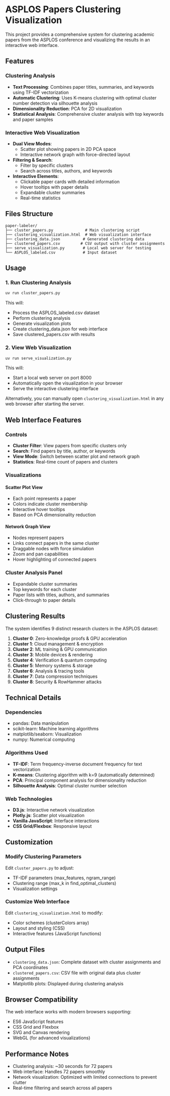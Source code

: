 # ASPLOS Papers Clustering Visualization

This project provides a comprehensive system for clustering academic papers from the ASPLOS conference and visualizing the results in an interactive web interface.

## Features

### Clustering Analysis
- **Text Processing**: Combines paper titles, summaries, and keywords using TF-IDF vectorization
- **Automatic Clustering**: Uses K-means clustering with optimal cluster number detection via silhouette analysis
- **Dimensionality Reduction**: PCA for 2D visualization
- **Statistical Analysis**: Comprehensive cluster analysis with top keywords and paper samples

### Interactive Web Visualization
- **Dual View Modes**: 
  - Scatter plot showing papers in 2D PCA space
  - Interactive network graph with force-directed layout
- **Filtering & Search**: 
  - Filter by specific clusters
  - Search across titles, authors, and keywords
- **Interactive Elements**:
  - Clickable paper cards with detailed information
  - Hover tooltips with paper details
  - Expandable cluster summaries
  - Real-time statistics

## Files Structure

```
paper-labeler/
├── cluster_papers.py              # Main clustering script
├── clustering_visualization.html  # Web visualization interface
├── clustering_data.json          # Generated clustering data
├── clustered_papers.csv         # CSV output with cluster assignments
├── serve_visualization.py        # Local web server for testing
└── ASPLOS_labeled.csv            # Input dataset
```

## Usage

### 1. Run Clustering Analysis
```bash
uv run cluster_papers.py
```

This will:
- Process the ASPLOS_labeled.csv dataset
- Perform clustering analysis
- Generate visualization plots
- Create clustering_data.json for web interface
- Save clustered_papers.csv with results

### 2. View Web Visualization
```bash
uv run serve_visualization.py
```

This will:
- Start a local web server on port 8000
- Automatically open the visualization in your browser
- Serve the interactive clustering interface

Alternatively, you can manually open `clustering_visualization.html` in any web browser after starting the server.

## Web Interface Features

### Controls
- **Cluster Filter**: View papers from specific clusters only
- **Search**: Find papers by title, author, or keywords
- **View Mode**: Switch between scatter plot and network graph
- **Statistics**: Real-time count of papers and clusters

### Visualizations

#### Scatter Plot View
- Each point represents a paper
- Colors indicate cluster membership
- Interactive hover tooltips
- Based on PCA dimensionality reduction

#### Network Graph View
- Nodes represent papers
- Links connect papers in the same cluster  
- Draggable nodes with force simulation
- Zoom and pan capabilities
- Hover highlighting of connected papers

### Cluster Analysis Panel
- Expandable cluster summaries
- Top keywords for each cluster
- Paper lists with titles, authors, and summaries
- Click-through to paper details

## Clustering Results

The system identifies 9 distinct research clusters in the ASPLOS dataset:

1. **Cluster 0**: Zero-knowledge proofs & GPU acceleration
2. **Cluster 1**: Cloud management & encryption  
3. **Cluster 2**: ML training & GPU communication
4. **Cluster 3**: Mobile devices & rendering
5. **Cluster 4**: Verification & quantum computing
6. **Cluster 5**: Memory systems & storage
7. **Cluster 6**: Analysis & tracing tools
8. **Cluster 7**: Data compression techniques
9. **Cluster 8**: Security & RowHammer attacks

## Technical Details

### Dependencies
- pandas: Data manipulation
- scikit-learn: Machine learning algorithms
- matplotlib/seaborn: Visualization
- numpy: Numerical computing

### Algorithms Used
- **TF-IDF**: Term frequency-inverse document frequency for text vectorization
- **K-means**: Clustering algorithm with k=9 (automatically determined)
- **PCA**: Principal component analysis for dimensionality reduction
- **Silhouette Analysis**: Optimal cluster number selection

### Web Technologies
- **D3.js**: Interactive network visualization
- **Plotly.js**: Scatter plot visualization
- **Vanilla JavaScript**: Interface interactions
- **CSS Grid/Flexbox**: Responsive layout

## Customization

### Modify Clustering Parameters
Edit `cluster_papers.py` to adjust:
- TF-IDF parameters (max_features, ngram_range)
- Clustering range (max_k in find_optimal_clusters)
- Visualization settings

### Customize Web Interface
Edit `clustering_visualization.html` to modify:
- Color schemes (clusterColors array)
- Layout and styling (CSS)
- Interactive features (JavaScript functions)

## Output Files

- `clustering_data.json`: Complete dataset with cluster assignments and PCA coordinates
- `clustered_papers.csv`: CSV file with original data plus cluster assignments
- Matplotlib plots: Displayed during clustering analysis

## Browser Compatibility

The web interface works with modern browsers supporting:
- ES6 JavaScript features
- CSS Grid and Flexbox
- SVG and Canvas rendering
- WebGL (for advanced visualizations)

## Performance Notes

- Clustering analysis: ~30 seconds for 72 papers
- Web interface: Handles 72 papers smoothly
- Network visualization: Optimized with limited connections to prevent clutter
- Real-time filtering and search across all papers